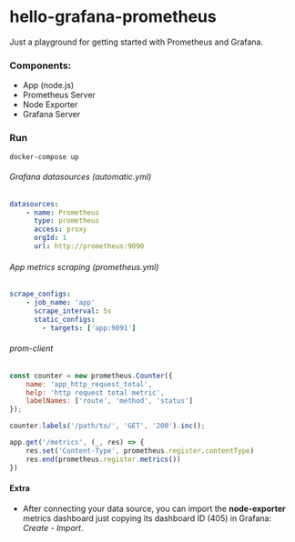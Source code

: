 # hello-grafana-prometheus

Just a playground for getting started with Prometheus and Grafana.

### Components:
- App (node.js)
- Prometheus Server
- Node Exporter
- Grafana Server

### Run 
```
docker-compose up
```

###### Grafana datasources (automatic.yml)
```yml
datasources:
    - name: Prometheus
      type: prometheus
      access: proxy
      orgId: 1
      url: http://prometheus:9090
```

###### App metrics scraping (prometheus.yml)
```yml
scrape_configs:
    - job_name: 'app'
      scrape_interval: 5s
      static_configs:
        - targets: ['app:9091']
```

###### prom-client
```js
const counter = new prometheus.Counter({
    name: 'app_http_request_total',
    help: 'http request total metric',
    labelNames: ['route', 'method', 'status']
});

counter.labels('/path/to/', 'GET', '200').inc();

app.get('/metrics', (_, res) => {
    res.set('Content-Type', prometheus.register.contentType)
    res.end(prometheus.register.metrics())
})
```

#### Extra

- After connecting your data source, you can import the **node-exporter** metrics
dashboard just copying its dashboard ID (405) in Grafana: *Create - Import*.
